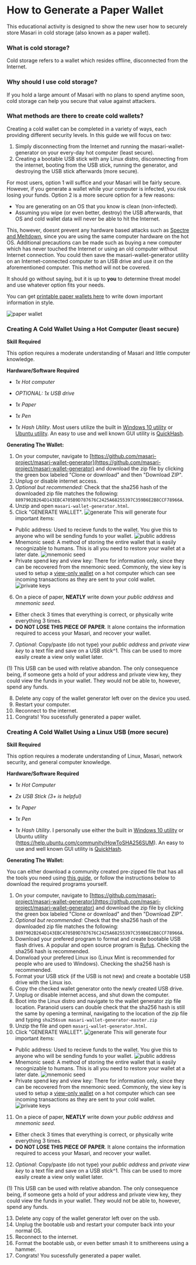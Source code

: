 # How to Generate a Paper Wallet

This educational activity is designed to show the new user how to securely store Masari in cold storage (also known as a paper wallet).

### What is cold storage?

Cold storage refers to a wallet which resides offline, disconnected from the Internet.

### Why should I use cold storage?

If you hold a large amount of Masari with no plans to spend anytime soon, cold storage can help you secure that value against attackers.

### What methods are there to create cold wallets?

Creating a cold wallet can be completed in a variety of ways, each providing different security levels. In this guide we will focus on two:
1. Simply disconnecting from the Internet and running the masari-wallet-generator on your every-day hot computer (least secure).
2. Creating a bootable USB stick with any Linux distro, disconnecting from the internet, booting from the USB stick, running the generator, and destroying the USB stick afterwards (more secure).

For most users, option 1 will suffice and your Masari will be fairly secure. However, if you generate a wallet while your computer is infected, you risk losing your funds. Option 2 is a more secure option for a few reasons:

* You are generating on an OS that you know is clean (non-infected).
* Assuming you wipe (or even better, destroy) the USB afterwards, that OS and cold wallet data will never be able to hit the Internet.

This, however, doesnt prevent any hardware based attacks such as [Spectre and Meltdown](https://ds9a.nl/articles/posts/spectre-meltdown/), since you are using the same computer hardware on the hot OS. Additional precautions can be made such as buying a new computer which has never touched the Internet or using an old computer without Internet connection. You could then save the masari-wallet-generator utility on an Internet-connected computer to an USB drive and use it on the aforementioned computer. This method will not be covered.

It should go without saying, but it is up to **you** to determine threat model and use whatever option fits your needs.

You can get [printable paper wallets here](https://github.com/masari-project/Masari-Marketing/tree/master/Paper%20Wallets) to write down important information in style.

![paper wallet](https://raw.githubusercontent.com/masari-project/Masari-Marketing/master/Paper%20Wallets/Official%20Trifold/Masari-Wallet-Trifold-Back.png)

### Creating A Cold Wallet Using a Hot Computer (least secure)

**Skill Required**

This option requires a moderate understanding of Masari and little computer knowledge.

**Hardware/Software Required**

* *1x Hot computer*

* *OPTIONAL: 1x USB drive*

* *1x Paper*

* *1x Pen*

* *1x Hash Utility*.  Most users utilize the built in [Windows 10 utility](https://docs.microsoft.com/en-us/windows-server/administration/windows-commands/certutil#BKMK_hashfile) or [Ubuntu utility](https://help.ubuntu.com/community/HowToSHA256SUM). An easy to use and well known GUI utility is [QuickHash](https://sourceforge.net/projects/quickhash/).

**Generating The Wallet:**

1. On your computer, navigate to [https://github.com/masari-project/masari-wallet-generator](https://github.com/masari-project/masari-wallet-generator) and download the zip file by clicking the green box labeled "Clone or download" and then "Download ZIP".
2. Unplug or disable internet access.
3. *Optional but recommended:* Check that the sha256 hash of the downloaded zip file matches the following: `8897902B264D143EBC4705B9D787676C2425A68255397C359B6E2B8CCF78966A`.
4. Unzip and open `masari-wallet-generator.html`.
5. Click "GENERATE WALLET".
   ![generate](https://raw.githubusercontent.com/JeuTheIdit/Masari-Marketing/master/Tutorials/Paper-Wallet/Images/generate.png)
   This will generate four important items:
 * Public address: Used to recieve funds to the wallet. You give this to anyone who will be sending funds to your wallet.
   ![public address](https://raw.githubusercontent.com/JeuTheIdit/Masari-Marketing/master/Tutorials/Paper-Wallet/Images/public%20address.png)
 * Mnemonic seed: A method of storing the entire wallet that is easily recognizable to humans. This is all you need to restore your wallet at a later date.
   ![mnemonic seed](https://raw.githubusercontent.com/JeuTheIdit/Masari-Marketing/master/Tutorials/Paper-Wallet/Images/mnemonic%20seed.png)
 * Private spend key and view key: There for information only, since they can be recovered from the mnemonic seed. Commonly, the view key is used to setup a [view-only wallet]() on a hot computer which can see incoming transactions as they are sent to your cold wallet.
   ![private keys](https://raw.githubusercontent.com/JeuTheIdit/Masari-Marketing/master/Tutorials/Paper-Wallet/Images/private%20keys.png)
6. On a piece of paper, **NEATLY** write down your *public address* and *mnemonic seed*.
 * Either check 3 times that everything is correct, or physically write everything 3 times.
 * **DO NOT LOSE THIS PIECE OF PAPER**. It alone contains the information required to access your Masari, and recover your wallet.
7. *Optional*: Copy/paste (do not type) your *public address* and *private view key* to a text file and save on a USB stick^1.  This can be used to more easily create a view only wallet later.

(1) This USB can be used with relative abandon.  The only consequence being, if someone gets a hold of your address and private view key, they could view the funds in your wallet.  They would not be able to, however, spend any funds.

8. Delete any copy of the wallet generator left over on the device you used.
9. Restart your computer.
10. Reconnect to the internet.
11. Congrats! You sucessfully generated a paper wallet.

### Creating A Cold Wallet Using a Linux USB (more secure)

**Skill Required**

This option requires a moderate understanding of Linux, Masari, network security, and general computer knowledge.

**Hardware/Software Required**

* *1x Hot Computer*

* *2x USB Stick (3+ is helpful)*

* *1x Paper*

* *1x Pen*

* *1x Hash Utility*.  I personally use either the built in [Windows 10 utility](https://docs.microsoft.com/en-us/windows-server/administration/windows-commands/certutil#BKMK_hashfile) or Ubuntu utility (https://help.ubuntu.com/community/HowToSHA256SUM). An easy to use and well known GUI utility is [QuickHash](https://sourceforge.net/projects/quickhash/).

**Generating The Wallet:**

You can either download a community created pre-zipped file that has all the tools you need using [this guide](https://github.com/JeuTheIdit/Masari-usb-cold-wallet-gen), or follow the instructions below to download the required programs yourself.

1. On your computer, navigate to [https://github.com/masari-project/masari-wallet-generator](https://github.com/masari-project/masari-wallet-generator) and download the zip file by clicking the green box labeled "Clone or download" and then "Download ZIP". 
2. *Optional but recommended:* Check that the sha256 hash of the downloaded zip file matches the following: `8897902B264D143EBC4705B9D787676C2425A68255397C359B6E2B8CCF78966A`.
3. Download your prefered program to format and create bootable USB flash drives.  A popular and open source program is [Rufus](https://rufus.ie/). Checking the sha256 hash is recommended.
4. Donwload your prefered Linux iso (Linux Mint is recommended for people who are used to Windows). Checking the sha256 hash is recommended.
5. Format your USB stick (if the USB is not new) and create a bootable USB drive with the Linux iso.
6. Copy the checked wallet generator onto the newly created USB drive.
7. Unplug or disable internet access, and shut down the computer.
8. Boot into the Linux distro and navigate to the wallet generator zip file location. Paranoid users can double check that the sha256 hash is still the same by opening a terminal, navigating to the location of the zip file and typing `sha256sum masari-wallet-generator-master.zip`
9. Unzip the file and open `masari-wallet-generator.html`.
10. Click "GENERATE WALLET".
   ![generate](https://raw.githubusercontent.com/JeuTheIdit/Masari-Marketing/master/Tutorials/Paper-Wallet/Images/generate.png)
   This will generate four important items:
 * Public address: Used to recieve funds to the wallet. You give this to anyone who will be sending funds to your wallet.
   ![public address](https://raw.githubusercontent.com/JeuTheIdit/Masari-Marketing/master/Tutorials/Paper-Wallet/Images/public%20address.png)
 * Mnemonic seed: A method of storing the entire wallet that is easily recognizable to humans. This is all you need to restore your wallet at a later date.
   ![mnemonic seed](https://raw.githubusercontent.com/JeuTheIdit/Masari-Marketing/master/Tutorials/Paper-Wallet/Images/mnemonic%20seed.png)
 * Private spend key and view key: There for information only, since they can be recovered from the mnemonic seed. Commonly, the view key is used to setup a [view-only wallet]() on a hot computer which can see incoming transactions as they are sent to your cold wallet.
   ![private keys](https://raw.githubusercontent.com/JeuTheIdit/Masari-Marketing/master/Tutorials/Paper-Wallet/Images/private%20keys.png)
11. On a piece of paper, **NEATLY** write down your *public address* and *mnemonic seed*.
 * Either check 3 times that everything is correct, or physically write everything 3 times.
 * **DO NOT LOSE THIS PIECE OF PAPER**. It alone contains the information required to access your Masari, and recover your wallet.
12. *Optional*: Copy/paste (do not type) your *public address* and *private view key* to a text file and save on a USB stick^1.  This can be used to more easily create a view only wallet later.

(1) This USB can be used with relative abandon.  The only consequence being, if someone gets a hold of your address and private view key, they could view the funds in your wallet.  They would not be able to, however, spend any funds.

13. Delete any copy of the wallet generator left over on the usb.
14. Unplug the bootable usb and restart your computer back into your normal OS.
15. Reconnect to the internet.
16. Format the bootable usb, or even better smash it to smithereens using a hammer.
16. Congrats! You sucessfully generated a paper wallet.
